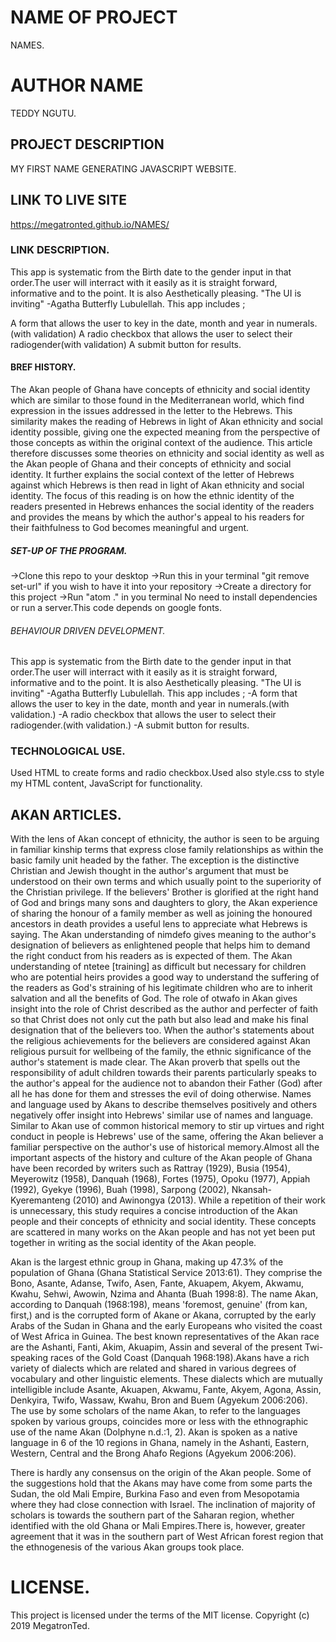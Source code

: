 # NAME OF PROJECT
NAMES.
# AUTHOR NAME
TEDDY NGUTU.
## PROJECT DESCRIPTION
MY FIRST NAME GENERATING JAVASCRIPT WEBSITE.
## LINK TO LIVE SITE
https://megatronted.github.io/NAMES/
### LINK DESCRIPTION.
This app is systematic from the Birth date to the gender input in that order.The user will interract with it easily as it is straight forward, informative and to the point. It is also Aesthetically pleasing. "The UI is inviting" -Agatha Butterfly Lubulellah. This app includes ;

A form that allows the user to key in the date, month and year in numerals.(with validation)
A radio checkbox that allows the user to select their radiogender(with validation)
A submit button for results.
#### BREF HISTORY.
The Akan people of Ghana have concepts of ethnicity and social identity which are similar to those found in the Mediterranean world, which find expression in the issues addressed in the letter to the Hebrews. This similarity makes the reading of Hebrews in light of Akan ethnicity and social identity possible, giving one the expected meaning from the perspective of those concepts as within the original context of the audience. This article therefore discusses some theories on ethnicity and social identity as well as the Akan people of Ghana and their concepts of ethnicity and social identity. It further explains the social context of the letter of Hebrews against which Hebrews is then read in light of Akan ethnicity and social identity. The focus of this reading is on how the ethnic identity of the readers presented in Hebrews enhances the social identity of the readers and provides the means by which the author's appeal to his readers for their faithfulness to God becomes meaningful and urgent.
##### SET-UP OF THE PROGRAM.
->Clone this repo to your desktop
->Run this in your terminal "git remove set-url" if you wish to have it into your repository
->Create a directory for this project
->Run "atom ." in you terminal No need to install dependencies or run a server.This code depends on google fonts.
###### BEHAVIOUR DRIVEN DEVELOPMENT.
This app is systematic from the Birth date to the gender input in that order.The user will interract with it easily as it is straight forward, informative and to the point. It is also Aesthetically pleasing. "The UI is inviting" -Agatha Butterfly Lubulellah. This app includes ;
-A form that allows the user to key in the date, month and year in numerals.(with validation.)
-A radio checkbox that allows the user to select their radiogender.(with validation.)
-A submit button for results.
### TECHNOLOGICAL USE.
Used HTML to create forms and radio checkbox.Used also style.css to style my HTML content, JavaScript for functionality.
## AKAN ARTICLES.
With the lens of Akan concept of ethnicity, the author is seen to be arguing in familiar kinship terms that express close family relationships as within the basic family unit headed by the father. The exception is the distinctive Christian and Jewish thought in the author's argument that must be understood on their own terms and which usually point to the superiority of the Christian privilege. If the believers' Brother is glorified at the right hand of God and brings many sons and daughters to glory, the Akan experience of sharing the honour of a family member as well as joining the honoured ancestors in death provides a useful lens to appreciate what Hebrews is saying. The Akan understanding of nimdefo gives meaning to the author's designation of believers as enlightened people that helps him to demand the right conduct from his readers as is expected of them. The Akan understanding of ntetee [training] as difficult but necessary for children who are potential heirs provides a good way to understand the suffering of the readers as God's straining of his legitimate children who are to inherit salvation and all the benefits of God. The role of otwafo in Akan gives insight into the role of Christ described as the author and perfecter of faith so that Christ does not only cut the path but also lead and make his final designation that of the believers too. When the author's statements about the religious achievements for the believers are considered against Akan religious pursuit for wellbeing of the family, the ethnic significance of the author's statement is made clear. The Akan proverb that spells out the responsibility of adult children towards their parents particularly speaks to the author's appeal for the audience not to abandon their Father (God) after all he has done for them and stresses the evil of doing otherwise. Names and language used by Akans to describe themselves positively and others negatively offer insight into Hebrews' similar use of names and language. Similar to Akan use of common historical memory to stir up virtues and right conduct in people is Hebrews' use of the same, offering the Akan believer a familiar perspective on the author's use of historical memory.Almost all the important aspects of the history and culture of the Akan people of Ghana have been recorded by writers such as Rattray (1929), Busia (1954), Meyerowitz (1958), Danquah (1968), Fortes (1975), Opoku (1977), Appiah (1992), Gyekye (1996), Buah (1998), Sarpong (2002), Nkansah-Kyeremanteng (2010) and Awinongya (2013). While a repetition of their work is unnecessary, this study requires a concise introduction of the Akan people and their concepts of ethnicity and social identity. These concepts are scattered in many works on the Akan people and has not yet been put together in writing as the social identity of the Akan people.

Akan is the largest ethnic group in Ghana, making up 47.3% of the population of Ghana (Ghana Statistical Service 2013:61). They comprise the Bono, Asante, Adanse, Twifo, Asen, Fante, Akuapem, Akyem, Akwamu, Kwahu, Sehwi, Awowin, Nzima and Ahanta (Buah 1998:8). The name Akan, according to Danquah (1968:198), means 'foremost, genuine' (from kan, first,) and is the corrupted form of Akane or Akana, corrupted by the early Arabs of the Sudan in Ghana and the early Europeans who visited the coast of West Africa in Guinea. The best known representatives of the Akan race are the Ashanti, Fanti, Akim, Akuapim, Assin and several of the present Twi-speaking races of the Gold Coast (Danquah 1968:198).Akans have a rich variety of dialects which are related and shared in various degrees of vocabulary and other linguistic elements. These dialects which are mutually intelligible include Asante, Akuapen, Akwamu, Fante, Akyem, Agona, Assin, Denkyira, Twifo, Wassaw, Kwahu, Bron and Buem (Agyekum 2006:206). The use by some scholars of the name Akan, to refer to the languages spoken by various groups, coincides more or less with the ethnographic use of the name Akan (Dolphyne n.d.:1, 2). Akan is spoken as a native language in 6 of the 10 regions in Ghana, namely in the Ashanti, Eastern, Western, Central and the Brong Ahafo Regions (Agyekum 2006:206).

There is hardly any consensus on the origin of the Akan people. Some of the suggestions hold that the Akans may have come from some parts the Sudan, the old Mali Empire, Burkina Faso and even from Mesopotamia where they had close connection with Israel. The inclination of majority of scholars is towards the southern part of the Saharan region, whether identified with the old Ghana or Mali Empires.There is, however, greater agreement that it was in the southern part of West African forest region that the ethnogenesis of the various Akan groups took place.
# LICENSE.
This project is licensed under the terms of the MIT license. Copyright (c) 2019 MegatronTed.

